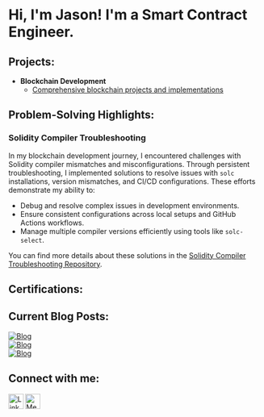 # Hi, I'm Jason! I'm a Smart Contract Engineer.

## Projects:

- <b>Blockchain Development</b>
  - [Comprehensive blockchain projects and implementations](https://github.com/jason-victor1/Blockchain-Development.git)

## Problem-Solving Highlights:
### Solidity Compiler Troubleshooting
In my blockchain development journey, I encountered challenges with Solidity compiler mismatches and misconfigurations. Through persistent troubleshooting, I implemented solutions to resolve issues with `solc` installations, version mismatches, and CI/CD configurations. These efforts demonstrate my ability to:
- Debug and resolve complex issues in development environments.
- Ensure consistent configurations across local setups and GitHub Actions workflows.
- Manage multiple compiler versions efficiently using tools like `solc-select`.

You can find more details about these solutions in the [Solidity Compiler Troubleshooting Repository](https://github.com/jason-victor1/solidity-compiler-troubleshooting.git).

## Certifications:

## Current Blog Posts:
[![Blog](https://img.shields.io/badge/Read%20Blog-How%20to%20Stop%20SIM%20Swapping%20Scams%20with%20Blockchain%20Technology-darkblue)](https://medium.com/@jasonvictor19/how-to-stop-sim-swapping-scams-with-blockchain-technology-2c97e60cc566)  
[![Blog](https://img.shields.io/badge/Read%20Blog-Why%20Blockchain%20Can’t%20Be%20Hacked%3A%20Breaking%20Down%20Its%20Security%20Features-darkblue)](https://medium.com/@jasonvictor19/why-blockchain-cant-be-hacked-breaking-down-its-security-features-f3a0fda29976)  
[![Blog](https://img.shields.io/badge/Read%20Blog-Solidity%20Development%3A%20Developing%20the%20Timelock%20Smart%20Contract-darkblue)](https://medium.com/@jasonvictor19/solidity-development-developing-the-timelock-smart-contract-c479800b4609)

## Connect with me:

<a href="https://linkedin.com">
  <img align="left" alt="LinkedIn" width="30px" src="https://img.icons8.com/fluent/48/000000/linkedin.png" />
</a>

<a href="https://medium.com">
  <img align="left" alt="Medium" width="30px" src="https://upload.wikimedia.org/wikipedia/commons/e/ec/Medium_logo_Monogram.svg" />
</a>

<!-- Make sure to add some space after the icons -->
<br />
<br />

<!-- Now add your actual link references below -->
[linkedin]: https://linkedin.com
[medium]: https://medium.com


